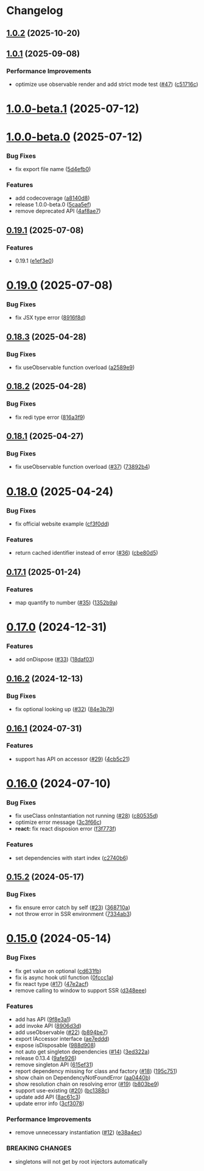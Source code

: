 # Changelog

## [1.0.2](https://github.com/wzhudev/redi/compare/v1.0.1...v1.0.2) (2025-10-20)

## [1.0.1](https://github.com/wzhudev/redi/compare/v1.0.0-beta.1...v1.0.1) (2025-09-08)

### Performance Improvements

- optimize use observable render and add strict mode test ([#47](https://github.com/wzhudev/redi/issues/47)) ([c51716c](https://github.com/wzhudev/redi/commit/c51716c7031769ceba76c185ac2f5a88718e4d6c))

# [1.0.0-beta.1](https://github.com/wzhudev/redi/compare/v1.0.0-beta.0...v1.0.0-beta.1) (2025-07-12)

# [1.0.0-beta.0](https://github.com/wzhudev/redi/compare/v0.19.1...v1.0.0-beta.0) (2025-07-12)

### Bug Fixes

- fix export file name ([5d4efb0](https://github.com/wzhudev/redi/commit/5d4efb079f7f77b04e1134413d7f10be63a394d0))

### Features

- add codecoverage ([a8140d8](https://github.com/wzhudev/redi/commit/a8140d804b2714b286c15e1472cb41a0a9a216a3))
- release 1.0.0-beta.0 ([5caa5ef](https://github.com/wzhudev/redi/commit/5caa5ef8b149f031e6f72768870e91ad910740f5))
- remove deprecated API ([4af8ae7](https://github.com/wzhudev/redi/commit/4af8ae7fae6f1499359ce1f552ba90aeca78ed38))

## [0.19.1](https://github.com/wzhudev/redi/compare/v0.19.0...v0.19.1) (2025-07-08)

### Features

- 0.19.1 ([e1ef3e0](https://github.com/wzhudev/redi/commit/e1ef3e0ca4a09d163e52591d986b012f80111ef6))

# [0.19.0](https://github.com/wzhudev/redi/compare/v0.18.3...v0.19.0) (2025-07-08)

### Bug Fixes

- fix JSX type error ([8916f8d](https://github.com/wzhudev/redi/commit/8916f8df09e1eecd8e59a516b141b0661e9b7b4d))

## [0.18.3](https://github.com/wzhudev/redi/compare/v0.18.2...v0.18.3) (2025-04-28)

### Bug Fixes

- fix useObservable function overload ([a2589e9](https://github.com/wzhudev/redi/commit/a2589e9f0178cce082f9bc3bea3be1bcfc61aea4))

## [0.18.2](https://github.com/wzhudev/redi/compare/v0.18.1...v0.18.2) (2025-04-28)

### Bug Fixes

- fix redi type error ([816a3f9](https://github.com/wzhudev/redi/commit/816a3f96449d9d19a9a33ef55d78d259da6cc77a))

## [0.18.1](https://github.com/wzhudev/redi/compare/v0.18.0...v0.18.1) (2025-04-27)

### Bug Fixes

- fix useObservable function overload ([#37](https://github.com/wzhudev/redi/issues/37)) ([73892b4](https://github.com/wzhudev/redi/commit/73892b4768bfe1c24348735a6c66e69dafb1e700))

# [0.18.0](https://github.com/wzhudev/redi/compare/v0.17.1...v0.18.0) (2025-04-24)

### Bug Fixes

- fix official website example ([cf3f0dd](https://github.com/wzhudev/redi/commit/cf3f0dd25faf31143846562e46352e8be421e88a))

### Features

- return cached identifier instead of error ([#36](https://github.com/wzhudev/redi/issues/36)) ([cbe80d5](https://github.com/wzhudev/redi/commit/cbe80d523c3d4426df9fcbace9f782669565beb1))

## [0.17.1](https://github.com/wzhudev/redi/compare/v0.17.0...v0.17.1) (2025-01-24)

### Features

- map quantify to number ([#35](https://github.com/wzhudev/redi/issues/35)) ([1352b9a](https://github.com/wzhudev/redi/commit/1352b9afcdeb7a77d9ed374c674ae295f322138a))

# [0.17.0](https://github.com/wzhudev/redi/compare/v0.16.2...v0.17.0) (2024-12-31)

### Features

- add onDispose ([#33](https://github.com/wzhudev/redi/issues/33)) ([18daf03](https://github.com/wzhudev/redi/commit/18daf037b51308cbfb447270f5e18cd9614a5a4f))

## [0.16.2](https://github.com/wzhudev/redi/compare/v0.16.1...v0.16.2) (2024-12-13)

### Bug Fixes

- fix optional looking up ([#32](https://github.com/wzhudev/redi/issues/32)) ([84e3b79](https://github.com/wzhudev/redi/commit/84e3b7904e4fc0f2fb439d2e998d0333db425f6a))

## [0.16.1](https://github.com/wzhudev/redi/compare/v0.16.0...v0.16.1) (2024-07-31)

### Features

- support has API on accessor ([#29](https://github.com/wzhudev/redi/issues/29)) ([4cb5c21](https://github.com/wzhudev/redi/commit/4cb5c21d40aae66f199d3c06ee17e6e7f81fd097))

# [0.16.0](https://github.com/hullis/redi/compare/0.15.2...v0.16.0) (2024-07-10)

### Bug Fixes

- fix useClass onInstantiation not running ([#28](https://github.com/hullis/redi/issues/28)) ([c80535d](https://github.com/hullis/redi/commit/c80535dba9cb888ab0cc605e8b9492ea886a203f))
- optimize error message ([3c3f66c](https://github.com/hullis/redi/commit/3c3f66cc540ab7a59c603ba0b13e98c58d1348f9))
- **react:** fix react disposion error ([f3f773f](https://github.com/hullis/redi/commit/f3f773f748721733065ab9f656b85e72657109de))

### Features

- set dependencies with start index ([c2740b6](https://github.com/hullis/redi/commit/c2740b677d3f2668afbc1755e668d6431af7c1a5))

## [0.15.2](https://github.com/hullis/redi/compare/0.15.0...0.15.2) (2024-05-17)

### Bug Fixes

- fix ensure error catch by self ([#23](https://github.com/hullis/redi/issues/23)) ([368710a](https://github.com/hullis/redi/commit/368710a7b33a41574a5e75e6c8f19c170dd8c8c4))
- not throw error in SSR environment ([7334ab3](https://github.com/hullis/redi/commit/7334ab33342ecb895c38364a4f58ef4725546609))

# [0.15.0](https://github.com/hullis/redi/compare/e38a4ecbb09b5db75c45344cf353c6ac0a902842...0.15.0) (2024-05-14)

### Bug Fixes

- fix get value on optional ([cd631fb](https://github.com/hullis/redi/commit/cd631fb52c9f7e0d5454a79a7f60c90c8090fd7d))
- fix is async hook util function ([0fccc1a](https://github.com/hullis/redi/commit/0fccc1a81086ed5925b84e8572077f4dd99e3864))
- fix react type ([#17](https://github.com/hullis/redi/issues/17)) ([47e2acf](https://github.com/hullis/redi/commit/47e2acf3e2dcfd7f86bd1daf52b74af77e90c1d2))
- remove calling to window to support SSR ([d348eee](https://github.com/hullis/redi/commit/d348eee85e474714a45bf52ee7c76af131adecd9))

### Features

- add has API ([9f8e3a1](https://github.com/hullis/redi/commit/9f8e3a11c372421fa6f579ef75e450576e338ab4))
- add invoke API ([8906d3d](https://github.com/hullis/redi/commit/8906d3dac3240a4c1a5ba8e91517b9a23f0cdb69))
- add useObservable ([#22](https://github.com/hullis/redi/issues/22)) ([b894be7](https://github.com/hullis/redi/commit/b894be7c19af75a877479282e641145c03798ee3))
- export IAccessor interface ([ae7eddd](https://github.com/hullis/redi/commit/ae7eddd7459ac6d15f26c4a9b0f9b369e11e0b2c))
- expose isDisposable ([988d908](https://github.com/hullis/redi/commit/988d9080024eb75dbed76c18abf72170fac623b6))
- not auto get singleton dependencies ([#14](https://github.com/hullis/redi/issues/14)) ([3ed322a](https://github.com/hullis/redi/commit/3ed322a12802795406bfd0165e9a63586ab2e987))
- release 0.13.4 ([9afe926](https://github.com/hullis/redi/commit/9afe92613a334f4957c20e177d63a220f3f1bba5))
- remove singleton API ([615ef31](https://github.com/hullis/redi/commit/615ef31695874138ef96e09baf999332ed215bc6))
- report dependency missing for class and factory ([#18](https://github.com/hullis/redi/issues/18)) ([195c751](https://github.com/hullis/redi/commit/195c751bf8caacc52f5c8aeb259026b6847bfa4c))
- show chain on DependencyNotFoundError ([aa0440b](https://github.com/hullis/redi/commit/aa0440bc29e8860a8de71864a3141150b2ab683b))
- show resolution chain on resolving error ([#19](https://github.com/hullis/redi/issues/19)) ([b803be9](https://github.com/hullis/redi/commit/b803be9182533c3b5a20f8da86ca83675ee85b03))
- support use-existing ([#20](https://github.com/hullis/redi/issues/20)) ([bc1388c](https://github.com/hullis/redi/commit/bc1388cf5931c92a1839c2a25f3b49700a29eb08))
- update add API ([8ac61c3](https://github.com/hullis/redi/commit/8ac61c3441ee991338200004f7724fc08806f6a6))
- update error info ([3cf3078](https://github.com/hullis/redi/commit/3cf30784523995c3f9b08ac5199cd194d307fe25))

### Performance Improvements

- remove unnecessary instantiation ([#12](https://github.com/hullis/redi/issues/12)) ([e38a4ec](https://github.com/hullis/redi/commit/e38a4ecbb09b5db75c45344cf353c6ac0a902842))

### BREAKING CHANGES

- singletons will not get by root injectors
  automatically
